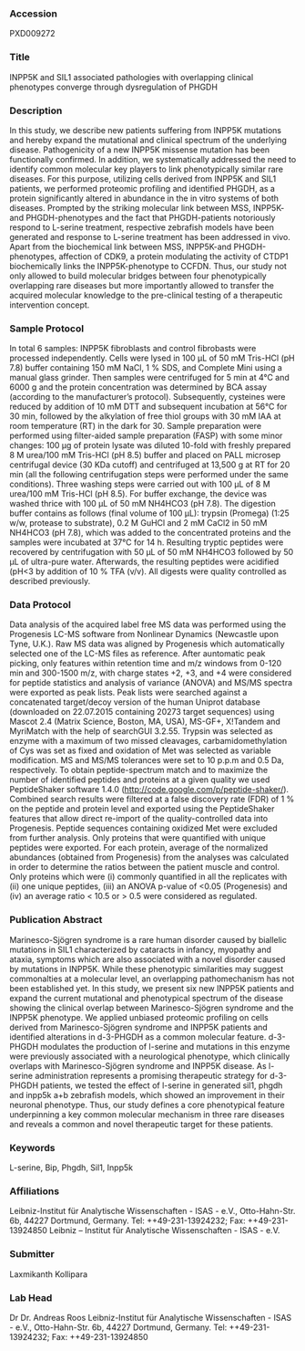 ### Accession
PXD009272

### Title
INPP5K and SIL1 associated pathologies with overlapping clinical phenotypes converge through dysregulation of PHGDH

### Description
In this study, we describe new patients suffering from INPP5K mutations and hereby expand the mutational and clinical spectrum of the underlying disease. Pathogenicity of a new INPP5K missense mutation has been functionally confirmed. In addition, we systematically addressed the need to identify common molecular key players to link phenotypically similar rare diseases. For this purpose, utilizing cells derived from INPP5K and SIL1 patients, we performed proteomic profiling and identified PHGDH, as a protein significantly altered in abundance in the in vitro systems of both diseases. Prompted by the striking molecular link between MSS, INPP5K- and PHGDH-phenotypes and the fact that PHGDH-patients notoriously respond to L-serine treatment, respective zebrafish models have been generated and response to L-serine treatment has been addressed in vivo. Apart from the biochemical link between MSS, INPP5K-and PHGDH-phenotypes, affection of CDK9, a protein modulating the activity of CTDP1 biochemically links the INPP5K-phenotype to CCFDN. Thus, our study not only allowed to build molecular bridges between four phenotypically overlapping rare diseases but more importantly allowed to transfer the acquired molecular knowledge to the pre-clinical testing of a therapeutic intervention concept.

### Sample Protocol
In total 6 samples: INPP5K fibroblasts and control fibrobasts were processed independently. Cells were lysed in 100 µL of 50 mM Tris-HCl (pH 7.8) buffer containing 150 mM NaCl, 1 % SDS, and Complete Mini using a manual glass grinder. Then samples were centrifuged for 5 min at 4°C and 6000 g and the protein concentration was determined by BCA assay (according to the manufacturer’s protocol). Subsequently, cysteines were reduced by addition of 10 mM DTT and subsequent incubation at 56°C for 30 min, followed by the alkylation of free thiol groups with 30 mM IAA at room temperature (RT) in the dark for 30.  Sample preparation were performed using filter-aided sample preparation (FASP) with some minor changes: 100 µg of protein lysate was diluted 10-fold with freshly prepared 8 M urea/100 mM Tris-HCl (pH 8.5) buffer and placed on PALL microsep centrifugal device (30 KDa cutoff) and centrifuged at 13,500 g at RT for 20 min (all the following centrifugation steps were performed under the same conditions). Three washing steps were carried out with 100 µL of 8 M urea/100 mM Tris-HCl (pH 8.5). For buffer exchange, the device was washed thrice with 100 µL of 50 mM NH4HCO3 (pH 7.8). The digestion buffer contains as follows (final volume of 100 µL): trypsin (Promega) (1:25 w/w, protease to substrate), 0.2 M GuHCl and 2 mM CaCl2 in 50 mM NH4HCO3 (pH 7.8), which was added to the concentrated proteins and the samples were incubated at 37°C for 14 h. Resulting tryptic peptides were recovered by centrifugation with 50 µL of 50 mM NH4HCO3 followed by 50 µL of ultra-pure water. Afterwards, the resulting peptides were acidified (pH<3 by addition of 10 % TFA (v/v). All digests were quality controlled as described previously.

### Data Protocol
Data analysis of the acquired label free MS data was performed using the Progenesis LC-MS software from Nonlinear Dynamics (Newcastle upon Tyne, U.K.). Raw MS data was aligned by Progenesis which automatically selected one of the LC-MS files as reference. After auntomatic peak picking, only features within retention time and m/z windows from 0-120 min and 300-1500 m/z, with charge states +2, +3, and +4 were considered for peptide statistics and analysis of variance (ANOVA) and  MS/MS spectra were exported as peak lists. Peak lists were searched against a concatenated target/decoy version of the human Uniprot database (downloaded on 22.07.2015 containing 20273 target sequences) using Mascot 2.4 (Matrix Science, Boston, MA, USA), MS-GF+, X!Tandem and MyriMatch with the help of searchGUI 3.2.55. Trypsin was selected as enzyme with a maximum of two missed cleavages, carbamidomethylation of Cys was set as fixed and oxidation of Met was selected as variable modification. MS and MS/MS tolerances were set to 10 p.p.m and 0.5 Da, respectively.  To obtain peptide-spectrum match and to maximize the number of identified peptides and proteins at a given quality we used PeptideShaker software 1.4.0 (http://code.google.com/p/peptide-shaker/). Combined search results were filtered at a false discovery rate (FDR) of 1 % on the peptide and protein level and exported using the PeptideShaker features that allow direct re-import of the quality-controlled data into Progenesis. Peptide sequences containing oxidized Met were excluded from further analysis. Only proteins that were quantified with unique peptides were exported. For each protein, average of the normalized abundances (obtained from Progenesis) from the analyses was calculated in order to determine the ratios between the patient muscle and control. Only proteins which were (i) commonly quantified in all the replicates with (ii) one unique peptides, (iii) an ANOVA p-value of <0.05 (Progenesis) and (iv) an average ratio < 10.5 or > 0.5  were considered as regulated.

### Publication Abstract
Marinesco-Sj&#xf6;gren syndrome is a rare human disorder caused by biallelic mutations in SIL1 characterized by cataracts in infancy, myopathy and ataxia, symptoms which are also associated with a novel disorder caused by mutations in INPP5K. While these phenotypic similarities may suggest commonalties at a molecular level, an overlapping pathomechanism has not been established yet. In this study, we present six new INPP5K patients and expand the current mutational and phenotypical spectrum of the disease showing the clinical overlap between Marinesco-Sj&#xf6;gren syndrome and the INPP5K phenotype. We applied unbiased proteomic profiling on cells derived from Marinesco-Sj&#xf6;gren syndrome and INPP5K patients and identified alterations in d-3-PHGDH as a common molecular feature. d-3-PHGDH modulates the production of l-serine and mutations in this enzyme were previously associated with a neurological phenotype, which clinically overlaps with Marinesco-Sj&#xf6;gren syndrome and INPP5K disease. As l-serine administration represents a promising therapeutic strategy for d-3-PHGDH patients, we tested the effect of l-serine in generated sil1, phgdh and inpp5k a+b zebrafish models, which showed an improvement in their neuronal phenotype. Thus, our study defines a core phenotypical feature underpinning a key common molecular mechanism in three rare diseases and reveals a common and novel therapeutic target for these patients.

### Keywords
L-serine, Bip, Phgdh, Sil1, Inpp5k

### Affiliations
Leibniz-Institut für Analytische Wissenschaften - ISAS - e.V., Otto-Hahn-Str. 6b, 44227 Dortmund, Germany. Tel: ++49-231-13924232; Fax: ++49-231-13924850
Leibniz – Institut für Analytische Wissenschaften - ISAS - e.V.

### Submitter
Laxmikanth Kollipara

### Lab Head
Dr Dr. Andreas Roos
Leibniz-Institut für Analytische Wissenschaften - ISAS - e.V., Otto-Hahn-Str. 6b, 44227 Dortmund, Germany. Tel: ++49-231-13924232; Fax: ++49-231-13924850


